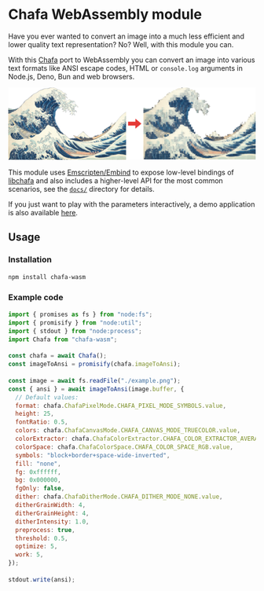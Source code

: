 # Chafa WebAssembly module

Have you ever wanted to convert an image into a much less efficient and lower quality text representation? No? Well, with this module you can.

With this [Chafa](https://hpjansson.org/chafa/) port to WebAssembly you can convert an image into various text formats like ANSI escape codes, HTML or `console.log` arguments in Node.js, Deno, Bun and web browsers.

<p align="center">

![](./assets/preview.webp)

</p>

This module uses [Emscripten/Embind](https://emscripten.org) to expose low-level bindings of [libchafa](https://hpjansson.org/chafa/ref/) and also includes a higher-level API for the most common scenarios, see the [`docs/`](docs/README.md) directory for details.

If you just want to play with the parameters interactively, a demo application is also available [here](https://hectorm.github.io/chafa-wasm/).

## Usage

### Installation

```sh
npm install chafa-wasm
```

### Example code

```js
import { promises as fs } from "node:fs";
import { promisify } from "node:util";
import { stdout } from "node:process";
import Chafa from "chafa-wasm";

const chafa = await Chafa();
const imageToAnsi = promisify(chafa.imageToAnsi);

const image = await fs.readFile("./example.png");
const { ansi } = await imageToAnsi(image.buffer, {
  // Default values:
  format: chafa.ChafaPixelMode.CHAFA_PIXEL_MODE_SYMBOLS.value,
  height: 25,
  fontRatio: 0.5,
  colors: chafa.ChafaCanvasMode.CHAFA_CANVAS_MODE_TRUECOLOR.value,
  colorExtractor: chafa.ChafaColorExtractor.CHAFA_COLOR_EXTRACTOR_AVERAGE.value,
  colorSpace: chafa.ChafaColorSpace.CHAFA_COLOR_SPACE_RGB.value,
  symbols: "block+border+space-wide-inverted",
  fill: "none",
  fg: 0xffffff,
  bg: 0x000000,
  fgOnly: false,
  dither: chafa.ChafaDitherMode.CHAFA_DITHER_MODE_NONE.value,
  ditherGrainWidth: 4,
  ditherGrainHeight: 4,
  ditherIntensity: 1.0,
  preprocess: true,
  threshold: 0.5,
  optimize: 5,
  work: 5,
});

stdout.write(ansi);
```
